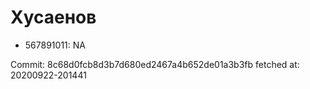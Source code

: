 # Хусаенов
- 567891011: NA

Commit: 8c68d0fcb8d3b7d680ed2467a4b652de01a3b3fb
 fetched at: 20200922-201441
